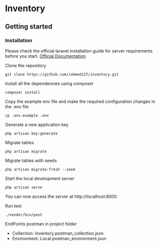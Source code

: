 # Inventory
## Getting started

### Installation

Please check the official laravel installation guide for server requirements before you start. [Official Documentation](https://laravel.com/docs/12.x)

Clone the repository

    git clone https://github.com//ahmed127/inventory.git

Install all the dependencies using composer

    composer install

Copy the example env file and make the required configuration changes in the .env file

    cp .env.example .env

Generate a new application key

    php artisan key:generate

Migrate tables

    php artisan migrate

Migrate tables with seeds

    php artisan migrate:fresh --seed

Start the local development server

    php artisan serve

You can now access the server at http://localhost:8000

Run test

    ./vendor/bin/pest

EndPoints postman in project folder
* Collection: Inventory.postman_collection.json
* Environment: Local.postman_environment.json
